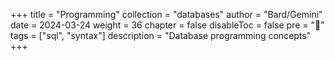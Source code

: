 +++
title = "Programming"
collection = "databases"
author = "Bard/Gemini"
date = 2024-03-24
weight = 36
chapter = false
disableToc = false
pre = "<b>📜</b>"
tags = ["sql", "syntax"]
description = "Database programming concepts"
+++